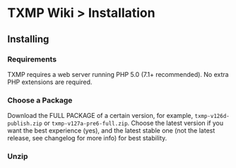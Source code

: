 TXMP Wiki > Installation
========================

Installing
----------

### Requirements

TXMP requires a web server running PHP 5.0 (7.1+ recommended). No extra PHP extensions are required.

### Choose a Package

Download the FULL PACKAGE of a certain version, for example, `txmp-v126d-publish.zip` or `txmp-v127a-pre6-full.zip`. Choose the latest version if you want the best experience (yes), and the latest stable one (not the latest release, see changelog for more info) for best stability.

### Unzip


